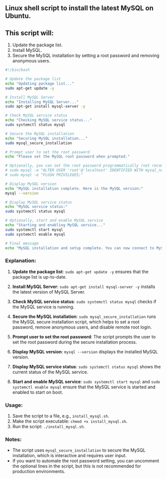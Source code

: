 ## Linux shell script to install the latest MySQL on Ubuntu. 

## This script will:

1. Update the package list.
2. Install MySQL.
3. Secure the MySQL installation by setting a root password and removing anonymous users.

```bash
#!/bin/bash

# Update the package list
echo "Updating package list..."
sudo apt-get update -y

# Install MySQL Server
echo "Installing MySQL Server..."
sudo apt-get install mysql-server -y

# Check MySQL service status
echo "Checking MySQL service status..."
sudo systemctl status mysql

# Secure the MySQL installation
echo "Securing MySQL installation..."
sudo mysql_secure_installation

# Prompt user to set the root password
echo "Please set the MySQL root password when prompted."

# Optionally, you can set the root password programmatically (not recommended for production)
# sudo mysql -e "ALTER USER 'root'@'localhost' IDENTIFIED WITH mysql_native_password BY 'yourpassword';"
# sudo mysql -e "FLUSH PRIVILEGES;"

# Display MySQL version
echo "MySQL installation complete. Here is the MySQL version:"
mysql --version

# Display MySQL service status
echo "MySQL service status:"
sudo systemctl status mysql

# Optionally, start and enable MySQL service
echo "Starting and enabling MySQL service..."
sudo systemctl start mysql
sudo systemctl enable mysql

# Final message
echo "MySQL installation and setup complete. You can now connect to MySQL using 'mysql -u root -p'."
```

### Explanation:

1. **Update the package list**: `sudo apt-get update -y` ensures that the package list is up-to-date.

2. **Install MySQL Server**: `sudo apt-get install mysql-server -y` installs the latest version of MySQL Server.

3. **Check MySQL service status**: `sudo systemctl status mysql` checks if the MySQL service is running.

4. **Secure the MySQL installation**: `sudo mysql_secure_installation` runs the MySQL secure installation script, which helps to set a root password, remove anonymous users, and disable remote root login.

5. **Prompt user to set the root password**: The script prompts the user to set the root password during the secure installation process.

6. **Display MySQL version**: `mysql --version` displays the installed MySQL version.

7. **Display MySQL service status**: `sudo systemctl status mysql` shows the current status of the MySQL service.

8. **Start and enable MySQL service**: `sudo systemctl start mysql` and `sudo systemctl enable mysql` ensure that the MySQL service is started and enabled to start on boot.

### Usage:

1. Save the script to a file, e.g., `install_mysql.sh`.
2. Make the script executable: `chmod +x install_mysql.sh`.
3. Run the script: `./install_mysql.sh`.

### Notes:

- The script uses `mysql_secure_installation` to secure the MySQL installation, which is interactive and requires user input.
- If you want to automate the root password setting, you can uncomment the optional lines in the script, but this is not recommended for production environments.

